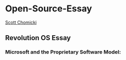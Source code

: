 # Open-Source-Essay
[Scott Chomicki](https://www.linkedin.com/in/schomicki/)
## Revolution OS Essay
### Microsoft and the Proprietary Software Model:


